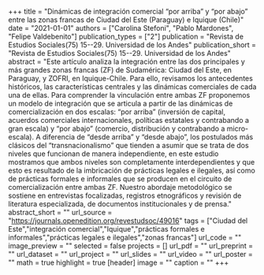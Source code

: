 +++
title = "Dinámicas de integración comercial “por arriba” y “por abajo” entre las zonas francas de Ciudad del Este (Paraguay) e Iquique (Chile)"
date = "2021-01-01"
authors = ["Carolina Stefoni", "Pablo Mardones", "Felipe Valdebenito"]
publication_types = ["2"]
publication = "Revista de Estudios Sociales(75) 15--29. Universidad de los Andes"
publication_short = "Revista de Estudios Sociales(75) 15--29. Universidad de los Andes"
abstract = "Este artículo analiza la integración entre las dos principales y más grandes zonas francas (ZF) de Sudamérica: Ciudad del Este, en Paraguay, y ZOFRI, en Iquique-Chile. Para ello, revisamos los antecedentes históricos, las características centrales y las dinámicas comerciales de cada una de ellas. Para comprender la vinculación entre ambas ZF proponemos un modelo de integración que se articula a partir de las dinámicas de comercialización en dos escalas: “por arriba” (inversión de capital, acuerdos comerciales internacionales, políticas estatales y contrabando a gran escala) y “por abajo” (comercio, distribución y contrabando a micro-escala). A diferencia de “desde arriba” y “desde abajo”, los postulados más clásicos del “transnacionalismo” que tienden a asumir que se trata de dos niveles que funcionan de manera independiente, en este estudio mostramos que ambos niveles son completamente interdependientes y que esto es resultado de la imbricación de prácticas legales e ilegales, así como de prácticas formales e informales que se producen en el circuito de comercialización entre ambas ZF. Nuestro abordaje metodológico se sostiene en entrevistas focalizadas, registros etnográficos y revisión de literatura especializada, de documentos institucionales y de prensa."
abstract_short = ""
url_source = "https://journals.openedition.org/revestudsoc/49016"
tags = ["Ciudad del Este","integración comercial","Iquique","prácticas formales e informales","prácticas legales e ilegales","zonas francas"]
url_code = ""
image_preview = ""
selected = false
projects = []
url_pdf = ""
url_preprint = ""
url_dataset = ""
url_project = ""
url_slides = ""
url_video = ""
url_poster = ""
math = true
highlight = true
[header]
image = ""
caption = ""
+++
